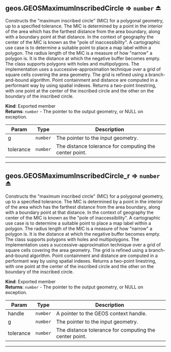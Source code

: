 <a name="exp_module_geos--geos.GEOSMaximumInscribedCircle"></a>

## geos.GEOSMaximumInscribedCircle ⇒ <code>number</code> ⏏
Constructs the "maximum inscribed circle" (MIC) for a polygonal geometry, up to a specified tolerance. The MIC is determined by a point in the interior of the area which has the farthest distance from the area boundary, along with a boundary point at that distance. In the context of geography the center of the MIC is known as the "pole of inaccessibility". A cartographic use case is to determine a suitable point to place a map label within a polygon. The radius length of the MIC is a measure of how "narrow" a polygon is. It is the distance at which the negative buffer becomes empty. The class supports polygons with holes and multipolygons. The implementation uses a successive-approximation technique over a grid of square cells covering the area geometry. The grid is refined using a branch-and-bound algorithm. Point containment and distance are computed in a performant way by using spatial indexes. Returns a two-point linestring, with one point at the center of the inscribed circle and the other on the boundary of the inscribed circle.

**Kind**: Exported member  
**Returns**: <code>number</code> - The pointer to the output geometry, or NULL on exception.  

| Param | Type | Description |
| --- | --- | --- |
| g | <code>number</code> | The pointer to the input geometry. |
| tolerance | <code>number</code> | The distance tolerance for computing the center point. |


---
<a name="exp_module_geos--geos.GEOSMaximumInscribedCircle_r"></a>

## geos.GEOSMaximumInscribedCircle\_r ⇒ <code>number</code> ⏏
Constructs the "maximum inscribed circle" (MIC) for a polygonal geometry, up to a specified tolerance. The MIC is determined by a point in the interior of the area which has the farthest distance from the area boundary, along with a boundary point at that distance. In the context of geography the center of the MIC is known as the "pole of inaccessibility". A cartographic use case is to determine a suitable point to place a map label within a polygon. The radius length of the MIC is a measure of how "narrow" a polygon is. It is the distance at which the negative buffer becomes empty. The class supports polygons with holes and multipolygons. The implementation uses a successive-approximation technique over a grid of square cells covering the area geometry. The grid is refined using a branch-and-bound algorithm. Point containment and distance are computed in a performant way by using spatial indexes. Returns a two-point linestring, with one point at the center of the inscribed circle and the other on the boundary of the inscribed circle.

**Kind**: Exported member  
**Returns**: <code>number</code> - The pointer to the output geometry, or NULL on exception.  

| Param | Type | Description |
| --- | --- | --- |
| handle | <code>number</code> | A pointer to the GEOS context handle. |
| g | <code>number</code> | The pointer to the input geometry. |
| tolerance | <code>number</code> | The distance tolerance for computing the center point. |


---
